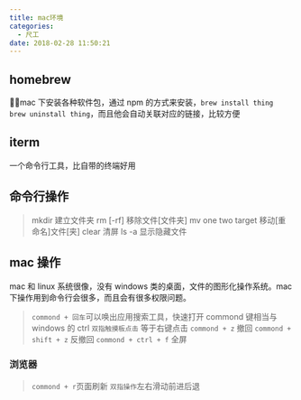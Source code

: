 ```yaml
---
title: mac环境
categories:
  - 尺工
date: 2018-02-28 11:50:21
---
```

<p></p>
<!-- more -->

## homebrew 
mac 下安装各种软件包，通过 npm 的方式来安装，`brew install thing brew uninstall thing`，而且他会自动关联对应的链接，比较方便

## iterm
一个命令行工具，比自带的终端好用

## 命令行操作
>mkdir 建立文件夹
rm [-rf] 移除文件[文件夹]
mv one two target 移动[重命名]文件[夹]
clear 清屏
ls -a 显示隐藏文件

## mac 操作
mac 和 linux 系统很像，没有 windows 类的桌面，文件的图形化操作系统。mac 下操作用到命令行会很多，而且会有很多权限问题。

>`commond + 回车`可以唤出应用搜索工具，快速打开
commond 键相当与 windows 的 ctrl
`双指触摸板点击` 等于右键点击
`commond + z` 撤回
`commond + shift + z` 反撤回
`commond + ctrl + f` 全屏

### 浏览器
>`commond + r`页面刷新
`双指操作`左右滑动前进后退